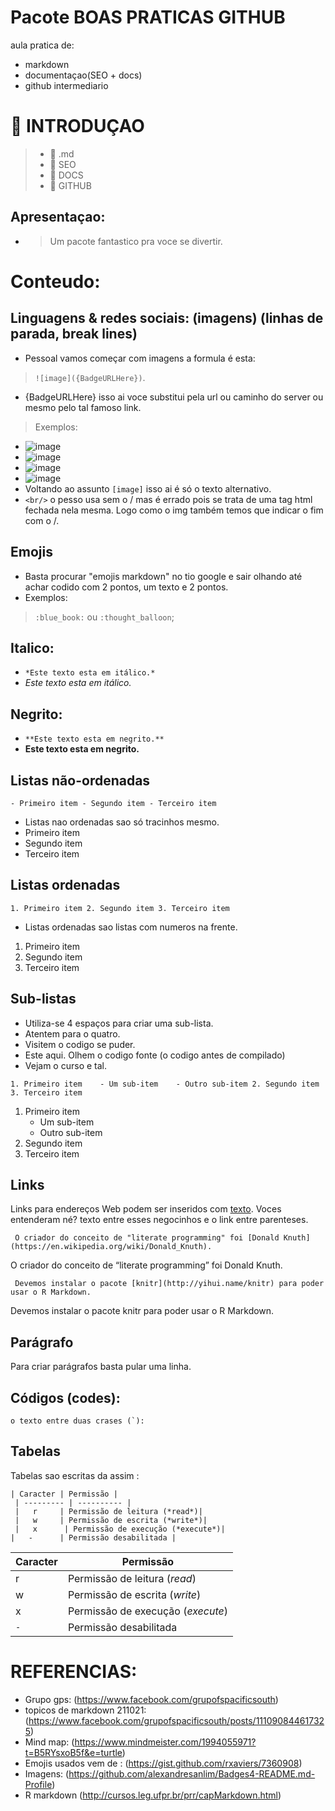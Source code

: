 # Pacote BOAS PRATICAS GITHUB 

aula pratica de:
- markdown 
- documentaçao(SEO + docs) 
- github intermediario   

# :thought_balloon: INTRODUÇAO
> - :blue_book: .md
> - :blue_book: SEO
> - :blue_book: DOCS
> - :blue_book: GITHUB

## Apresentaçao:
 - > Um pacote fantastico pra voce se divertir.
 
# Conteudo:

## Linguagens & redes sociais: (imagens) (linhas de parada, break lines)     
-  Pessoal vamos começar com imagens a formula é esta:       
> `![image]({BadgeURLHere})`.<br/>
- {BadgeURLHere} isso ai voce substitui pela url ou caminho do server ou mesmo pelo tal famoso link.   
> Exemplos: <br/>
- ![image](https://img.shields.io/badge/GitHub-100000?style=for-the-badge&logo=github&logoColor=white)
- ![image](https://img.shields.io/badge/Facebook-1877F2?style=for-the-badge&logo=facebook&logoColor=white)
- ![image](https://img.shields.io/badge/Markdown-000000?style=for-the-badge&logo=markdown&logoColor=white)
- ![image](https://img.shields.io/badge/HTML-239120?style=for-the-badge&logo=html5&logoColor=white)
- Voltando ao assunto `[image]` isso ai é só o texto alternativo. 
- `<br/>` o pesso usa sem o / mas é errado pois se trata de uma tag html fechada nela mesma. Logo como o img também temos que indicar o fim com o /.

## Emojis
- Basta procurar "emojis markdown" no tio google e sair olhando até achar codido com 2 pontos, um texto e 2 pontos.<br/>
- Exemplos:
>  `:blue_book:`  ou  `:thought_balloon`;          

## Italico:
- `*Este texto esta em itálico.*`
- *Este texto esta em itálico.*

## Negrito:
- `**Este texto esta em negrito.**`
- **Este texto esta em negrito.**

## Listas não-ordenadas
` - Primeiro item - Segundo item - Terceiro item `<br/>
   - Listas nao ordenadas sao só tracinhos mesmo.     
   - Primeiro item
   - Segundo item
   - Terceiro item

## Listas ordenadas
` 1. Primeiro item 2. Segundo item 3. Terceiro item `
   - Listas ordenadas sao listas com numeros na frente.      
   1. Primeiro item
   2. Segundo item
   3. Terceiro item

## Sub-listas

- Utiliza-se 4 espaços para criar uma sub-lista. 
- Atentem para o quatro.
- Visitem o codigo se puder. 
- Este aqui. Olhem o codigo fonte (o codigo antes de compilado)
- Vejam o curso e tal.            

` 1. Primeiro item    - Um sub-item    - Outro sub-item 2. Segundo item 3. Terceiro item ` 


1. Primeiro item
    - Um sub-item
    - Outro sub-item
2. Segundo item
3. Terceiro item

## Links

Links para endereços Web podem ser inseridos com [texto](link). Voces entenderam né? texto entre esses negocinhos e o link entre parenteses.  

` O criador do conceito de "literate programming" foi
[Donald Knuth](https://en.wikipedia.org/wiki/Donald_Knuth).` 

O criador do conceito de “literate programming” foi Donald Knuth.

` Devemos instalar o pacote [knitr](http://yihui.name/knitr) para poder
usar o R Markdown.` 

Devemos instalar o pacote knitr para poder usar o R Markdown.

## Parágrafo

Para criar parágrafos basta pular uma linha.

## Códigos (codes):
```o texto entre duas crases (`):```

## Tabelas

Tabelas sao escritas da assim :

  `| Caracter | Permissão |`<br/>
 ` | --------- | ---------- |`<br/>
 ` |   r     | Permissão de leitura (*read*)|`<br/>
 ` |   w     | Permissão de escrita (*write*)|`<br/>
 ` |   x      | Permissão de execução (*execute*)|`<br/>
 ` |   -      | Permissão desabilitada | `<br/>


 | Caracter | Permissão |
 | --------- | ---------- |
 |   r     | Permissão de leitura (*read*)|
 |   w     | Permissão de escrita (*write*)|
 |   x      | Permissão de execução (*execute*)|
 |  `- `      | Permissão desabilitada |



# REFERENCIAS: 
- Grupo gps: (https://www.facebook.com/grupofspacificsouth)
- topicos de markdown 211021: (https://www.facebook.com/grupofspacificsouth/posts/111090844617325) 
- Mind map: (https://www.mindmeister.com/1994055971?t=B5RYsxoB5f&e=turtle) 
- Emojis usados vem de : (https://gist.github.com/rxaviers/7360908) 
- Imagens: (https://github.com/alexandresanlim/Badges4-README.md-Profile) 
- R markdown (http://cursos.leg.ufpr.br/prr/capMarkdown.html)
